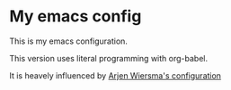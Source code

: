 # My emacs config

This is my emacs configuration.

This version uses literal programming with org-babel.

It is heavely influenced by [Arjen Wiersma's configuration](https://gitlab.com/buildfunthings/emacs-config/)